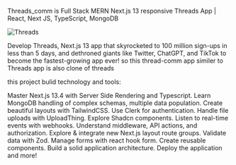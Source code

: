 
Threads_comm is Full Stack MERN Next.js 13 responsive Threads App | React, Next JS, TypeScript, MongoDB

![Threads](https://github.com/Vinothkumar3/threads_comm/assets/63175218/9f0b59dd-fbb3-4c9d-93cc-0cc59fa63ba2)

Develop Threads, Next.js 13 app that skyrocketed to 100 million sign-ups in less than 5 days, and dethroned giants like Twitter, ChatGPT, and TikTok to become the fastest-growing app ever!
so this thread-comm app similer to Threads app is also clone of threads

this project bulid technology and tools:

Master Next.js 13.4 with Server Side Rendering and Typescript.
Learn MongoDB handling of complex schemas, multiple data population.
Create beautiful layouts with TailwindCSS.
Use Clerk for authentication.
Handle file uploads with UploadThing.
Explore Shadcn components.
Listen to real-time events with webhooks.
Understand middleware, API actions, and authorization.
Explore & integrate new Next.js layout route groups.
Validate data with Zod.
Manage forms with react hook form.
Create reusable components.
Build a solid application architecture.
Deploy the application and more!
